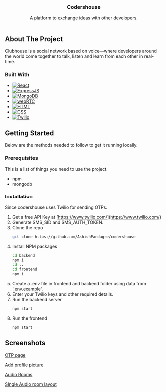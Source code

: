 <div id="top"></div>

<!-- PROJECT LOGO -->
<br />
<div align="center">
  <h3 align="center">Codershouse</h3>

  <p align="center">
    A platform to exchange ideas with other developers.
    <br />
    <br />
  </p>
</div>

<!-- ABOUT THE PROJECT -->
## About The Project

Clubhouse is a social network based on voice—where developers around the world come together to talk, listen and learn from each other in real-time.

### Built With

* [![React][React.js]][React-url]
* [![ExpressJS][ExpressJs]][express-url]
* [![MongoDB][MongoDB]][mongoDB-url]
* [![webRTC][webRTC]][webRTC-url]
* [![HTML][HTML]][html-url]
* [![CSS][CSS]][css-url]
* [![Twilio][Twilio]][twilio-url]

<!-- GETTING STARTED -->
## Getting Started

Below are the methods needed to follow to get it running locally.

### Prerequisites

This is a list of things you need to use the project.
* npm
* mongodb

### Installation

Since codershouse uses Twilio for sending OTPs.

1. Get a free API Key at [https://www.twilio.com/](https://www.twilio.com/)
2. Generate SMS_SID and SMS_AUTH_TOKEN.
2. Clone the repo
   ```sh
   git clone https://github.com/AshishPandagre/codershouse
   ```
3. Install NPM packages 
   ```sh
   cd backend
   npm i
   cd ..
   cd frontend
   npm i
   ```
4. Create a .env file in frontend and backend folder using data from '.env.example'.
5. Enter your Twilio keys and other required details.
6. Run the backend server
    ```sh
    npm start
    ```
7. Run the frontend
    ```sh
    npm start
    ```



## Screenshots

[OTP page](https://raw.githubusercontent.com/AshishPandagre/codershouse/main/screenshots/Screenshot%20from%202022-07-08%2023-49-49.png?token=GHSAT0AAAAAABVWBDWQ6AXV5U4TGU2DPYYKYWIQYPQ) <br/>

[Add profile picture](https://raw.githubusercontent.com/AshishPandagre/codershouse/main/screenshots/Screenshot%20from%202022-07-08%2023-50-09.png?token=GHSAT0AAAAAABVWBDWQHQEH6XD4RWNFQAKUYWIQYAQ ) <br/>

[Audio Rooms](https://raw.githubusercontent.com/AshishPandagre/codershouse/main/screenshots/Screenshot%20from%202022-07-08%2023-55-06.png?token=GHSAT0AAAAAABVWBDWRQUBHVEXTNGZLPFK6YWIQYQQ) <br/>

[SIngle Audio room layout](https://raw.githubusercontent.com/AshishPandagre/codershouse/main/screenshots/Screenshot%20from%202022-07-09%2000-02-11.png?token=GHSAT0AAAAAABVWBDWQLTKCOKNRWSCIXPJAYWIQYRA)<br/>


[React.js]: https://img.shields.io/badge/React-20232A?style=for-the-badge&logo=react&logoColor=61DAFB
[React-url]: https://reactjs.org/

[ExpressJS]: https://img.shields.io/badge/Express.js-404D59?style=for-the-badge
[Express-url]: http://expressjs.com/

[MongoDB]: https://img.shields.io/badge/MongoDB-4EA94B?style=for-the-badge&logo=mongodb&logoColor=white
[mongoDB-url]: https://www.mongodb.com/

[webRTC]: https://img.shields.io/static/v1?style=for-the-badge&message=WebRTC&color=333333&logo=WebRTC&logoColor=FFFFFF&label=
[webRTC-url]: https://webrtc.org/

[HTML]: https://img.shields.io/static/v1?style=for-the-badge&message=HTML5&color=E34F26&logo=HTML5&logoColor=FFFFFF&label=
[html-url]: https://www.w3schools.com/html/

[Twilio]: https://img.shields.io/static/v1?style=for-the-badge&message=Twilio&color=F22F46&logo=Twilio&logoColor=FFFFFF&label=
[twilio-url]: https://www.twilio.com/

[CSS]: https://img.shields.io/static/v1?style=for-the-badge&message=CSS3&color=1572B6&logo=CSS3&logoColor=FFFFFF&label=
[css-url]: https://www.w3schools.com/css/
